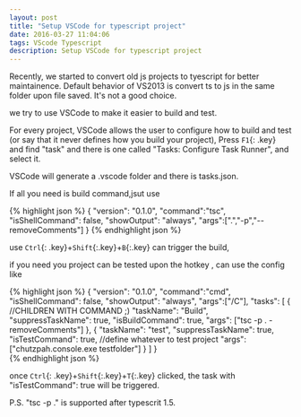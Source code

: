 ```yaml
---
layout: post
title: "Setup VSCode for typescript project"
date: 2016-03-27 11:04:06
tags: VScode Typescript
description: Setup VSCode for typescript project
---
```


Recently, we started to convert old js projects to tyescript for better maintainence. Default behavior of VS2013 is convert ts to js in the same folder upon file saved. It's not a good choice.

we try to use VSCode to make it easier to build and test.

For every project, VSCode allows the user to configure how to build and test (or say that it never defines how you build your project), Press `F1`{: .key} and find "task" and there is one called "Tasks: Configure Task Runner", and select it.

VSCode will generate a .vscode folder and there is tasks.json.

If all you need is build command,jsut use

{% highlight json %}
{
	"version": "0.1.0",
    "command":"tsc",
	"isShellCommand": false,
	"showOutput": "always",
    "args":[".","-p","--removeComments"]
}
{% endhighlight json %}

use `Ctrl`{: .key}+`Shift`{:.key}+`B`{:.key} can trigger the build,
 
 

if you need you project can be tested upon the hotkey , can use the config like

{% highlight json %}
{
	"version": "0.1.0",
    "command":"cmd",
	"isShellCommand": false,
	"showOutput": "always",
    "args":["/C"],
    "tasks": [
        {
             //CHILDREN WITH COMMAND ;)
            "taskName": "Build",
            "suppressTaskName": true,
            "isBuildCommand": true,
            "args": ["tsc -p . -removeComments"]
        },
        {
            "taskName": "test",
            "suppressTaskName": true,
            "isTestCommand": true,
            //define whatever to test project
            "args": ["chutzpah.console.exe testfolder"]
        }
    ]
}  
{% endhighlight json %}

once `Ctrl`{: .key}+`Shift`{:.key}+`T`{:.key} clicked, the task with  "isTestCommand": true will be triggered. 

P.S. "tsc -p ." is supported after typescrit 1.5.